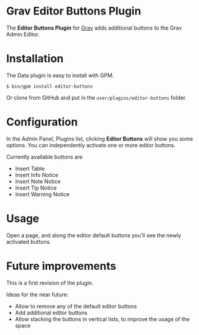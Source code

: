 # Grav Editor Buttons Plugin

The **Editor Buttons Plugin** for [Grav](http://github.com/getgrav/grav) adds additional buttons to the Grav Admin Editor.

# Installation

The Data plugin is easy to install with GPM.

```
$ bin/gpm install editor-buttons
```

Or clone from GitHub and put in the `user/plugins/editor-buttons` folder.

# Configuration

In the Admin Panel, Plugins list, clicking **Editor Buttons** will show you some options. You can independently activate one or more editor buttons.

Currently available buttons are

- Insert Table
- Insert Info Notice
- Insert Note Notice
- Insert Tip Notice
- Insert Warning Notice

# Usage

Open a page, and along the editor default buttons you'll see the newly activated buttons.

# Future improvements

This is a first revision of the plugin.

Ideas for the near future:

- Allow to remove any of the default editor buttons
- Add additional editor buttons
- Allow stacking the buttons in vertical lists, to improve the usage of the space